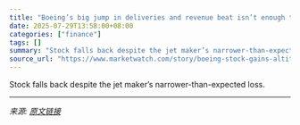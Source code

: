 ```yaml
---
title: "Boeing’s big jump in deliveries and revenue beat isn’t enough to lift its stock price"
date: 2025-07-29T13:58:00+08:00
categories: ["finance"]
tags: []
summary: "Stock falls back despite the jet maker’s narrower-than-expected loss."
source_url: "https://www.marketwatch.com/story/boeing-stock-gains-altitude-on-revenue-beat-and-narower-than-expected-loss-8e74b3bd?mod=mw_rss_topstories"
---
```


Stock falls back despite the jet maker’s narrower-than-expected loss.

---

*来源: [原文链接](https://www.marketwatch.com/story/boeing-stock-gains-altitude-on-revenue-beat-and-narower-than-expected-loss-8e74b3bd?mod=mw_rss_topstories)*
